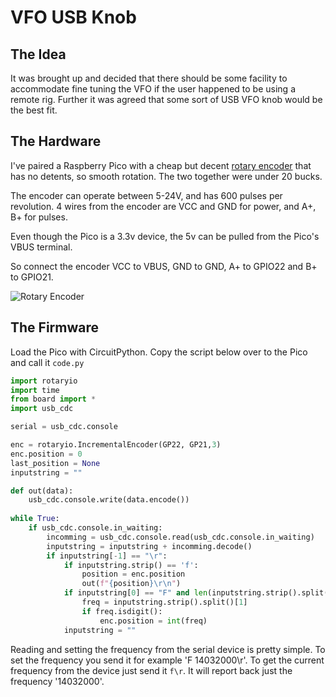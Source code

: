 # VFO USB Knob

## The Idea

It was brought up and decided that there should be some facility to accommodate fine tuning the VFO if the user happened to be using a remote rig. Further it was agreed that some sort of USB VFO knob would be the best fit.

## The Hardware

I've paired a Raspberry Pico with a cheap but decent [rotary encoder](https://www.amazon.com/dp/B07JM9YRTQ?psc=1&ref=ppx_yo2ov_dt_b_product_details) that has no detents, so smooth rotation. The two together were under 20 bucks.

The encoder can operate between 5-24V, and has 600 pulses per revolution. 4 wires from the encoder are VCC and GND for power, and A+, B+ for pulses.

Even though the Pico is a 3.3v device, the 5v can be pulled from the Pico's VBUS terminal.

So connect the encoder VCC to VBUS, GND to GND, A+ to GPIO22 and B+ to GPIO21.

![Rotary Encoder](https://github.com/mbridak/not1mm/raw/master/pic/encoder.jpg)

## The Firmware

Load the Pico with CircuitPython. Copy the script below over to the Pico and call it `code.py`

```python
import rotaryio
import time
from board import *
import usb_cdc

serial = usb_cdc.console

enc = rotaryio.IncrementalEncoder(GP22, GP21,3)
enc.position = 0
last_position = None
inputstring = ""

def out(data):
    usb_cdc.console.write(data.encode())
    
while True:
    if usb_cdc.console.in_waiting:
        incomming = usb_cdc.console.read(usb_cdc.console.in_waiting)
        inputstring = inputstring + incomming.decode()
        if inputstring[-1] == "\r":
            if inputstring.strip() == 'f':
                position = enc.position
                out(f"{position}\r\n")
            if inputstring[0] == "F" and len(inputstring.strip().split()) == 2:
                freq = inputstring.strip().split()[1]
                if freq.isdigit():
                    enc.position = int(freq)
            inputstring = ""
```

Reading and setting the frequency from the serial device is pretty simple. To set the frequency you send it for example 'F 14032000\r'. To get the current frequency from the device just send it `f\r`. It will report back just the frequency '14032000'.
